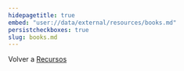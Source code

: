 ```yaml
---
hidepagetitle: true
embed: "user://data/external/resources/books.md"
persistcheckboxes: true
slug: books.md
---
```


Volver a [Recursos](/resources)
